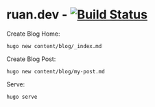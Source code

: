

# ruan.dev - [![Build Status](https://cloud.drone.io/api/badges/ruanbekker/ruandotdev/status.svg)](https://cloud.drone.io/ruanbekker/ruandotdev)

Create Blog Home:

```
hugo new content/blog/_index.md
```

Create Blog Post:

```
hugo new content/blog/my-post.md
```

Serve:

```
hugo serve
```
